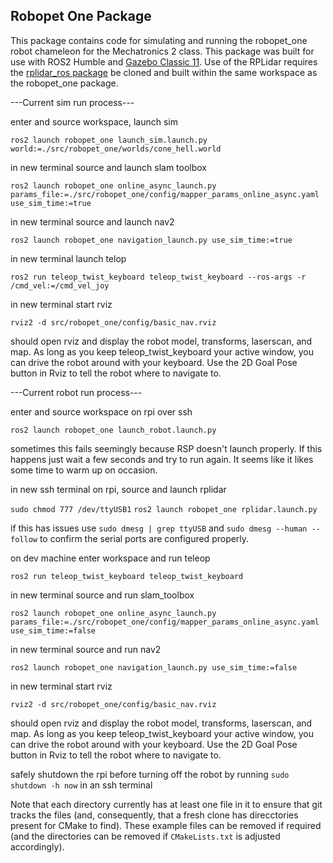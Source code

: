 ## Robopet One Package

This package contains code for simulating and running the robopet_one robot chameleon for the Mechatronics 2 class. This package was built for use with ROS2 Humble and [Gazebo Classic 11](https://classic.gazebosim.org/tutorials?tut=install_ubuntu). Use of the RPLidar requires the [rplidar_ros package](https://index.ros.org/p/rplidar_ros/) be cloned and built within the same workspace as the robopet_one package.

---Current sim run process---

enter and source workspace, launch sim

`ros2 launch robopet_one launch_sim.launch.py world:=./src/robopet_one/worlds/cone_hell.world`

in new terminal source and launch slam toolbox

`ros2 launch robopet_one online_async_launch.py params_file:=./src/robopet_one/config/mapper_params_online_async.yaml use_sim_time:=true`

in new terminal source and launch nav2

`ros2 launch robopet_one navigation_launch.py use_sim_time:=true`

in new terminal launch telop

`ros2 run teleop_twist_keyboard teleop_twist_keyboard --ros-args -r /cmd_vel:=/cmd_vel_joy`

in new terminal start rviz

`rviz2 -d src/robopet_one/config/basic_nav.rviz`

should open rviz and display the robot model, transforms, laserscan, and map. As long as you keep teleop_twist_keyboard your active window, you can drive the robot around with your keyboard. Use the 2D Goal Pose button in Rviz to tell the robot where to navigate to.

---Current robot run process---

enter and source workspace on rpi over ssh

`ros2 launch robopet_one launch_robot.launch.py`

sometimes this fails seemingly because RSP doesn't launch properly. If this happens just wait a few seconds and try to run again. It seems like it likes some time to warm up on occasion.

in new ssh terminal on rpi, source and launch rplidar

`sudo chmod 777 /dev/ttyUSB1`
`ros2 launch robopet_one rplidar.launch.py`

if this has issues use `sudo dmesg | grep ttyUSB` and `sudo dmesg --human --follow` to confirm the serial ports are configured properly.

on dev machine enter workspace and run teleop

`ros2 run teleop_twist_keyboard teleop_twist_keyboard`

in new terminal source and run slam_toolbox

`ros2 launch robopet_one online_async_launch.py params_file:=./src/robopet_one/config/mapper_params_online_async.yaml use_sim_time:=false`

in new terminal source and run nav2

`ros2 launch robopet_one navigation_launch.py use_sim_time:=false`

in new terminal start rviz

`rviz2 -d src/robopet_one/config/basic_nav.rviz`

should open rviz and display the robot model, transforms, laserscan, and map. As long as you keep teleop_twist_keyboard your active window, you can drive the robot around with your keyboard. Use the 2D Goal Pose button in Rviz to tell the robot where to navigate to.

safely shutdown the rpi before turning off the robot by running `sudo shutdown -h now` in an ssh terminal

Note that each directory currently has at least one file in it to ensure that git tracks the files (and, consequently, that a fresh clone has direcctories present for CMake to find). These example files can be removed if required (and the directories can be removed if `CMakeLists.txt` is adjusted accordingly).